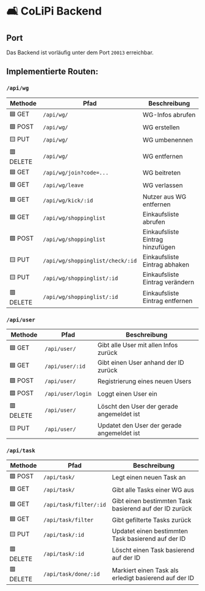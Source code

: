 # 🛋️ CoLiPi Backend

## Port

Das Backend ist vorläufig unter dem Port `20013` erreichbar.

## Implementierte Routen:

### `/api/wg`

| Methode   | Pfad                             | Beschreibung                     |
|-----------|----------------------------------|----------------------------------|
| 🟦 GET    | `/api/wg/`                       | WG-Infos abrufen                 |
| 🟩 POST   | `/api/wg/`                       | WG erstellen                     |
| 🟨 PUT    | `/api/wg/`                       | WG umbenennen                    |
| 🟥 DELETE | `/api/wg/`                       | WG entfernen                     |
| 🟦 GET    | `/api/wg/join?code=...`          | WG beitreten                     |
| 🟦 GET    | `/api/wg/leave`                  | WG verlassen                     |
| 🟦 GET    | `/api/wg/kick/:id`               | Nutzer aus WG entfernen          |
| 🟦 GET    | `/api/wg/shoppinglist`           | Einkaufsliste abrufen            |
| 🟩 POST   | `/api/wg/shoppinglist`           | Einkaufsliste Eintrag hinzufügen |
| 🟨 PUT    | `/api/wg/shoppinglist/check/:id` | Einkaufsliste Eintrag abhaken    |
| 🟨 PUT    | `/api/wg/shoppinglist/:id`       | Einkaufsliste Eintrag verändern  |
| 🟥 DELETE | `/api/wg/shoppinglist/:id`       | Einkaufsliste Eintrag entfernen  |

### `/api/user`

| Methode   | Pfad                                   | Beschreibung                                       |
|-----------|----------------------------------------|----------------------------------------------------|
| 🟦 GET    | `/api/user/`                           | Gibt alle User mit allen Infos zurück              |
| 🟦 GET    | `/api/user/:id`                        | Gibt einen User anhand der ID zurück               |
| 🟩 POST   | `/api/user/`                           | Registrierung eines neuen Users                    |
| 🟩 POST   | `/api/user/login`                      | Loggt einen User ein                               |
| 🟥 DELETE | `/api/user/`                           | Löscht den User der gerade angemeldet ist          |
| 🟨 PUT    | `/api/user/`                           | Updatet den User der gerade angemeldet ist         |

### `/api/task`

| Methode   | Pfad                   | Beschreibung                                           |
|-----------|------------------------|--------------------------------------------------------|
| 🟩 POST   | `/api/task/`           | Legt einen neuen Task an                               |
| 🟦 GET    | `/api/task/`           | Gibt alle Tasks einer WG aus                           |
| 🟦 GET    | `/api/task/filter/:id` | Gibt einen bestimmten Task basierend auf der ID zurück |
| 🟦 GET    | `/api/task/filter`     | Gibt gefilterte Tasks zurück                           |
| 🟨 PUT    | `/api/task/:id`        | Updatet einen bestimmten  Task basierend auf der ID    |
| 🟥 DELETE | `/api/task/:id`        | Löscht einen Task basierend auf der ID                 |
| 🟥 DELETE | `/api/task/done/:id`   | Markiert einen Task als erledigt basierend auf der ID  |
